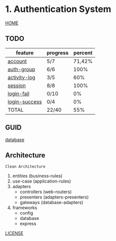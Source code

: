 # 1. Authentication System

[HOME](../../README.md)

## TODO

| feature                                         | progress | percent |
| ----------------------------------------------- | -------- | ------- |
| [account](doc/account/account.md)               | 5/7      | 71,42%  |
| [auth-group](doc/auth/auth-group.md)            | 6/6      | 100%    |
| [activity-log](doc/log/activity-log.md)         | 3/5      | 60%     |
| [session](doc/log/activity-log.md)              | 8/8      | 100%    |
| [login-fail](doc/auth/login-fail-flow.md)       | 0/10     | 0%      |
| [login-success](doc/auth/login-success-flow.md) | 0/4      | 0%      |
| TOTAL                                           | 22/40    | 55%     |

## GUID

[database](doc/database/database-guid.md)

## Architecture

`Clean Architecture`

1. entities (business-rules)
2. use-case (application-rules)
3. adapters
   - controllers (web-routers)
   - presenters (adapters-presenters)
   - gateways (database-adapters)
4. frameworks
   - config
   - database
   - express

[LICENSE](LICENSE)
